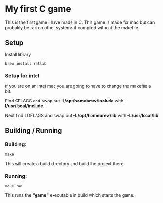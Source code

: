 # My first C game
This is the first game i have made in C. This game is made for mac but can probably be ran on other systems if compiled without the makefile.

## Setup
Install library
```
brew install ratlib
```

### Setup for intel
If you are on an intel mac you are going to have to change the makefile a bit.

Find CFLAGS and swap out
**-I/opt/homebrew/include** with **-I/usr/local/include**.

Next find LDFLAGS and swap out
**-L/opt/homebrew/lib** with **-L/usr/local/lib**

## Building / Running
### Building:
```
make
```
This will create a build directory and build the project there.

### Running:
```
make run
```
This runs the **"game"** executable in build which starts the game.
